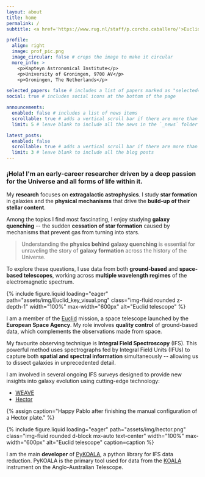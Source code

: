```yaml
---
layout: about
title: home
permalink: /
subtitle: <a href='https://www.rug.nl/staff/p.corcho.caballero/'>Euclid Postdoctoral Researcher</a>

profile:
  align: right
  image: prof_pic.png
  image_circular: false # crops the image to make it circular
  more_info: >
    <p>Kapteyn Astronomical Institute</p>
    <p>University of Groningen, 9700 AV</p>
    <p>Groningen, The Netherlands</p>

selected_papers: false # includes a list of papers marked as "selected={true}"
social: true # includes social icons at the bottom of the page

announcements:
  enabled: false # includes a list of news items
  scrollable: true # adds a vertical scroll bar if there are more than 3 news items
  limit: 5 # leave blank to include all the news in the `_news` folder

latest_posts:
  enabled: false
  scrollable: true # adds a vertical scroll bar if there are more than 3 new posts items
  limit: 3 # leave blank to include all the blog posts
---
```


> 
### ¡Hola! I'm an early-career researcher driven by a deep passion for the Universe and all forms of life within it.

My **research** focuses on **extragalactic astrophysics**. I study **star formation** in galaxies and the **physical mechanisms** that drive the **build-up of their stellar content**.

Among the topics I find most fascinating, I enjoy studying **galaxy quenching** -- the sudden **cessation of star formation** caused by mechanisms that prevent gas from turning into stars.

> Understanding the **physics behind galaxy quenching** is essential for unraveling the story of **galaxy formation** across the history of the Universe.

To explore these questions, I use data from both **ground-based** and **space-based telescopes**, working across **multiple wavelength regimes** of the electromagnetic spectrum.


{% include figure.liquid loading="eager" path="assets/img/Euclid_key_visual.png" class="img-fluid rounded z-depth-1" width="100%" max-width="600px" alt="Euclid telescope" %}

I am a member of the [Euclid](https://www.esa.int/Science_Exploration/Space_Science/Euclid) mission, a space telescope launched by the **European Space Agency**. My role involves **quality control** of ground-based data, which complements the observations made from space.

My favourite observing technique is **Integral Field Spectroscopy** (IFS). This powerful method uses spectrographs fed by Integral Field Units (IFUs) to capture both **spatial and spectral information** simultaneously -- allowing us to dissect galaxies in unprecedented detail.

I am involved in several ongoing IFS surveys designed to provide new insights into galaxy evolution using cutting-edge technology:

- [WEAVE](https://weave-project.atlassian.net/wiki/spaces/WEAVE/overview)
- [Hector](https://hector.survey.org.au)

{% assign caption="Happy Pablo after finishing the manual configuration of a Hector plate." %}

{% include figure.liquid
   loading="eager"
   path="assets/img/hector.png"
   class="img-fluid rounded d-block mx-auto text-center"
   width="100%"
   max-width="600px"
   alt="Euclid telescope"
   caption=caption
%}

I am the main **developer** of [PyKOALA](https://pykoala.readthedocs.io/en/latest/index.html), a python library for IFS data reduction. PyKOALA is the primary tool used for data from the [KOALA](https://aat.anu.edu.au/science/instruments/current/koala/overview) instrument on the Anglo-Australian Telescope.




